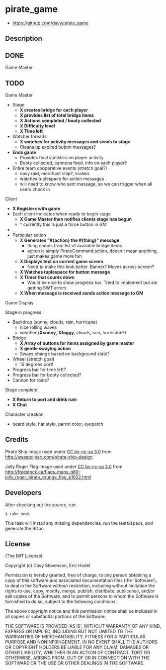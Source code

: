 # pirate_game

* https://github.com/davy/pirate_game

## Description

## DONE
Game Master



## TODO

Game Master
 * Stage
   * **X creates bridge for each player**
   * **X provides list of total bridge items**
   * **X Actions completed / booty collected**
   * **X Difficulty level**
   * **X Time left**
 * Watcher threads
   * **X watches for activity messages and sends to stage**
   * Cleans up expired button messages?
 * **Ends game**
   * Provides final statistics on player activity
   * Booty collected, cannons fired, info on each player?
 * Entire team cooperative events (stretch goal?)
   * navy raid, merchant ship?, kraken
   * watches tuplespace for action messages
   * will need to know who sent message, so we can trigger when all users check in

Client

 * **X Registers with game**
 * Each client indicates when ready to begin stage
   * **X Game Master then notifies clients stage has begun**
   * ^ currently this is just a force button in GM
 * 
 * Particular action
    * **X Generates "#{action} the #{thing}" message**
      * thing comes from list of available bridge items
      * action is simply PirateCommand.action, doesn't mean anything, just makes game more fun
    * **X Displays text on current game screen**
      * Need to make this look better. Banner? Moves across screen? 
    * **X Watches tuplespace for button message**
    * **X Timer that counts down**
        * Would be nice to show progress bar. Tried to implement but am getting SWT errors   
    * **X When message is received sends action message to GM**

Game Display

Stage in progress
 * Backdrop (sunny, clouds, rain, hurricane)
    * nice rolling waves
    * weather (**Xsunny**, **Xfoggy**, clouds, rain, hurricane?)
 * Bridge
    * **X Array of buttons for items assigned by game master**
    * **X gentle swaying action**
    * Sways change based on background state?
 * Wheel (stretch goal)
    * 15 degrees port!
 * Progress bar for time left?
 * Progress bar for booty collected?
 * Cannon for raids?
 
Stage complete
 * **X Return to port and drink rum**
 * **X Chat**

Character creation
 * beard style, hat style, parrot color, eyepatch


## Credits

Pirate Ship image used under [CC by-nc-sa
3.0](http://creativecommons.org/licenses/by-nc-sa/3.0/) from
http://sweetclipart.com/pirate-ship-design

Jolly Roger Flag image used under [CC by-nc-sa 
3.0](http://creativecommons.org/licenses/by-nc-sa/3.0/) 
from http://freestock.ca/flags_maps_g80-jolly_roger_pirate_grunge_flag_p1022.html

## Developers

After checking out the source, run:

    $ rake newb

This task will install any missing dependencies, run the tests/specs,
and generate the RDoc.

## License

(The MIT License)

Copyright (c) Davy Stevenson, Eric Hodel

Permission is hereby granted, free of charge, to any person obtaining
a copy of this software and associated documentation files (the
'Software'), to deal in the Software without restriction, including
without limitation the rights to use, copy, modify, merge, publish,
distribute, sublicense, and/or sell copies of the Software, and to
permit persons to whom the Software is furnished to do so, subject to
the following conditions:

The above copyright notice and this permission notice shall be
included in all copies or substantial portions of the Software.

THE SOFTWARE IS PROVIDED 'AS IS', WITHOUT WARRANTY OF ANY KIND,
EXPRESS OR IMPLIED, INCLUDING BUT NOT LIMITED TO THE WARRANTIES OF
MERCHANTABILITY, FITNESS FOR A PARTICULAR PURPOSE AND NONINFRINGEMENT.
IN NO EVENT SHALL THE AUTHORS OR COPYRIGHT HOLDERS BE LIABLE FOR ANY
CLAIM, DAMAGES OR OTHER LIABILITY, WHETHER IN AN ACTION OF CONTRACT,
TORT OR OTHERWISE, ARISING FROM, OUT OF OR IN CONNECTION WITH THE
SOFTWARE OR THE USE OR OTHER DEALINGS IN THE SOFTWARE.

